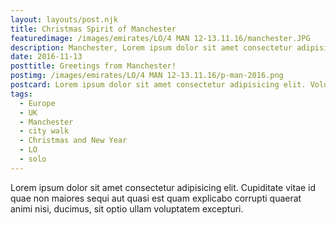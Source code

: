 ```yaml
---
layout: layouts/post.njk
title: Christmas Spirit of Manchester
featuredimage: /images/emirates/LO/4 MAN 12-13.11.16/manchester.JPG
description: Manchester, Lorem ipsum dolor sit amet consectetur adipisicing elit.
date: 2016-11-13
posttitle: Greetings from Manchester!
postimg: /images/emirates/LO/4 MAN 12-13.11.16/p-man-2016.png
postcard: Lorem ipsum dolor sit amet consectetur adipisicing elit. Voluptatem explicabo harum est laboriosam, impedit sed!
tags:
  - Europe
  - UK
  - Manchester
  - city walk
  - Christmas and New Year
  - LO
  - solo
---
```


Lorem ipsum dolor sit amet consectetur adipisicing elit. Cupiditate vitae id quae non maiores sequi aut quasi est quam explicabo corrupti quaerat animi nisi, ducimus, sit optio ullam voluptatem excepturi.